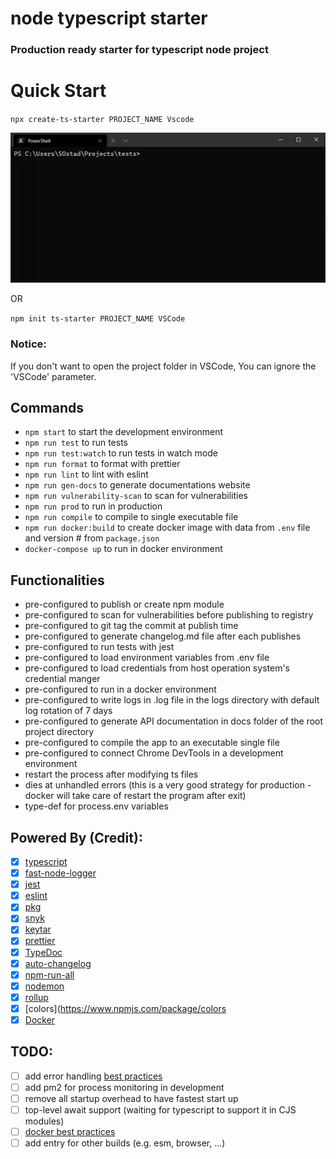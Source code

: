 # node typescript starter

### Production ready starter for typescript node project

# Quick Start

`npx create-ts-starter PROJECT_NAME Vscode`

![](quick-start.gif)

OR

`npm init ts-starter PROJECT_NAME VSCode`

### Notice:

If you don't want to open the project folder in VSCode, You can ignore the 'VSCode' parameter.

## Commands

- `npm start` to start the development environment
- `npm run test` to run tests
- `npm run test:watch` to run tests in watch mode
- `npm run format` to format with prettier
- `npm run lint` to lint with eslint
- `npm run gen-docs` to generate documentations website
- `npm run vulnerability-scan` to scan for vulnerabilities
- `npm run prod` to run in production
- `npm run compile` to compile to single executable file
- `npm run docker:build` to create docker image with data from `.env` file and version # from `package.json`
- `docker-compose up` to run in docker environment

## Functionalities

- pre-configured to publish or create npm module
- pre-configured to scan for vulnerabilities before publishing to registry
- pre-configured to git tag the commit at publish time
- pre-configured to generate changelog.md file after each publishes
- pre-configured to run tests with jest
- pre-configured to load environment variables from .env file
- pre-configured to load credentials from host operation system's credential manger
- pre-configured to run in a docker environment
- pre-configured to write logs in .log file in the logs directory with default log rotation of 7 days
- pre-configured to generate API documentation in docs folder of the root project directory
- pre-configured to compile the app to an executable single file
- pre-configured to connect Chrome DevTools in a development environment
- restart the process after modifying ts files
- dies at unhandled errors (this is a very good strategy for production - docker will take care of restart the program after exit)
- type-def for process.env variables

## Powered By (Credit):

- [x] [typescript](https://github.com/Microsoft/TypeScript)
- [x] [fast-node-logger](https://github.com/saostad/fast-node-logger)
- [x] [jest](https://github.com/facebook/jest)
- [x] [eslint](https://github.com/eslint/eslint)
- [x] [pkg](https://www.npmjs.com/package/pkg)
- [x] [snyk](https://www.npmjs.com/package/snyk)
- [x] [keytar](https://www.npmjs.com/package/keytar)
- [x] [prettier](https://github.com/prettier/prettier)
- [x] [TypeDoc](https://github.com/TypeStrong/TypeDoc)
- [x] [auto-changelog](https://www.npmjs.com/package/auto-changelog)
- [x] [npm-run-all](https://github.com/mysticatea/npm-run-all)
- [x] [nodemon](https://github.com/remy/nodemon)
- [x] [rollup](https://www.npmjs.com/package/rollup)
- [x] [colors](https://www.npmjs.com/package/colors
- [x] [Docker](https://www.docker.com/)

## TODO:

- [ ] add error handling [best practices](https://www.youtube.com/watch?v=62ZRPJkHOX0&list=WL&index=10&t=0s)
- [ ] add pm2 for process monitoring in development
- [ ] remove all startup overhead to have fastest start up
- [ ] top-level await support (waiting for typescript to support it in CJS modules)
- [ ] [docker best practices](https://dev.to/nodepractices/docker-best-practices-with-node-js-4ln4)
- [ ] add entry for other builds (e.g. esm, browser, ...)

